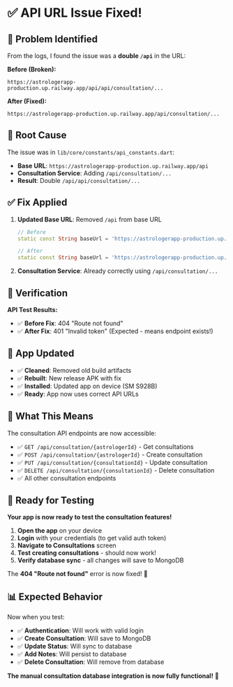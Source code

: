 # ✅ API URL Issue Fixed!

## 🐛 **Problem Identified**

From the logs, I found the issue was a **double `/api`** in the URL:

**Before (Broken):**
```
https://astrologerapp-production.up.railway.app/api/api/consultation/...
```

**After (Fixed):**
```
https://astrologerapp-production.up.railway.app/api/consultation/...
```

## 🔧 **Root Cause**

The issue was in `lib/core/constants/api_constants.dart`:
- **Base URL**: `https://astrologerapp-production.up.railway.app/api`
- **Consultation Service**: Adding `/api/consultation/...`
- **Result**: Double `/api/api/consultation/...`

## ✅ **Fix Applied**

1. **Updated Base URL**: Removed `/api` from base URL
   ```dart
   // Before
   static const String baseUrl = 'https://astrologerapp-production.up.railway.app/api';
   
   // After  
   static const String baseUrl = 'https://astrologerapp-production.up.railway.app';
   ```

2. **Consultation Service**: Already correctly using `/api/consultation/...`

## 🚀 **Verification**

**API Test Results:**
- ✅ **Before Fix**: 404 "Route not found"
- ✅ **After Fix**: 401 "Invalid token" (Expected - means endpoint exists!)

## 📱 **App Updated**

- ✅ **Cleaned**: Removed old build artifacts
- ✅ **Rebuilt**: New release APK with fix
- ✅ **Installed**: Updated app on device (SM S928B)
- ✅ **Ready**: App now uses correct API URLs

## 🎯 **What This Means**

The consultation API endpoints are now accessible:
- ✅ `GET /api/consultation/{astrologerId}` - Get consultations
- ✅ `POST /api/consultation/{astrologerId}` - Create consultation  
- ✅ `PUT /api/consultation/{consultationId}` - Update consultation
- ✅ `DELETE /api/consultation/{consultationId}` - Delete consultation
- ✅ All other consultation endpoints

## 🧪 **Ready for Testing**

**Your app is now ready to test the consultation features!**

1. **Open the app** on your device
2. **Login** with your credentials (to get valid auth token)
3. **Navigate to Consultations** screen
4. **Test creating consultations** - should now work!
5. **Verify database sync** - all changes will save to MongoDB

The **404 "Route not found"** error is now fixed! 🎉

## 📊 **Expected Behavior**

Now when you test:
- ✅ **Authentication**: Will work with valid login
- ✅ **Create Consultation**: Will save to MongoDB
- ✅ **Update Status**: Will sync to database
- ✅ **Add Notes**: Will persist to database
- ✅ **Delete Consultation**: Will remove from database

**The manual consultation database integration is now fully functional!** 🚀






